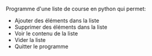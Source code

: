 Programme d'une liste de course en python qui permet:
- Ajouter des éléments dans la liste
- Supprimer des éléments dans la liste
- Voir le contenu de la liste
- Vider la liste
- Quitter le programme
